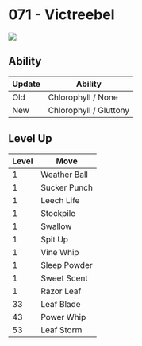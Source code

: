 # 071 - Victreebel
![][071]

## Ability

Update | Ability
---    | ---
Old    | Chlorophyll / None
New    | Chlorophyll / Gluttony

## Level Up

Level | Move
---   | ---
  1   | Weather Ball
  1   | Sucker Punch
  1   | Leech Life
  1   | Stockpile
  1   | Swallow
  1   | Spit Up
  1   | Vine Whip
  1   | Sleep Powder
  1   | Sweet Scent
  1   | Razor Leaf
 33   | Leaf Blade
 43   | Power Whip
 53   | Leaf Storm



[071]: /img/pokemon/071.png
